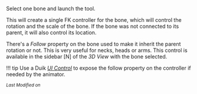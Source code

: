 Select one bone and launch the tool.

This will create a single FK controller for the bone, which will control the rotation and the scale of the bone. If the bone was not connected to its parent, it will also control its location.

There's a *Follow* property on the bone used to make it inherit the parent rotation or not. This is very useful for necks, heads or arms. This control is available in the sidebar [N] of the *3D View* with the bone selected.

!!! tip
    Use a Duik [*UI Control*](ui-controls.md) to expose the follow property on the controller if needed by the animator.


<sub>*Last Modified on <script type="text/javascript"> document.write(document.lastModified) </script>*</sub>